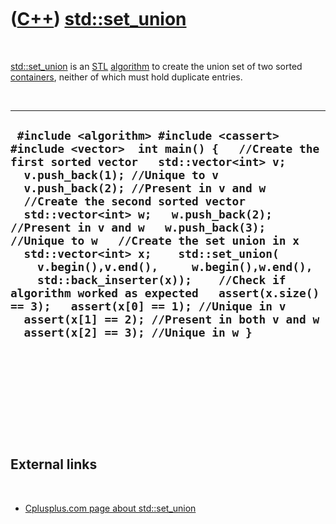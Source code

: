 



 

 

 

 

 

([C++](Cpp.htm)) [std::set\_union](CppSet_union.htm)
====================================================

 

[std::set\_union](CppSet_union.htm) is an [STL](CppStl.htm)
[algorithm](CppAlgorithm.htm) to create the union set of two sorted
[containers](CppContainer.htm), neither of which must hold duplicate
entries.

 

  -----------------------------------------------------------------------------------------------------------------------------------------------------------------------------------------------------------------------------------------------------------------------------------------------------------------------------------------------------------------------------------------------------------------------------------------------------------------------------------------------------------------------------------------------------------------------------------------------------------------------------------------------------------------------------------------
  ` #include <algorithm> #include <cassert> #include <vector>  int main() {   //Create the first sorted vector   std::vector<int> v;   v.push_back(1); //Unique to v   v.push_back(2); //Present in v and w   //Create the second sorted vector   std::vector<int> w;   w.push_back(2); //Present in v and w   w.push_back(3); //Unique to w   //Create the set union in x   std::vector<int> x;    std::set_union(     v.begin(),v.end(),     w.begin(),w.end(),     std::back_inserter(x));    //Check if algorithm worked as expected   assert(x.size() == 3);   assert(x[0] == 1); //Unique in v   assert(x[1] == 2); //Present in both v and w   assert(x[2] == 3); //Unique in w }`
  -----------------------------------------------------------------------------------------------------------------------------------------------------------------------------------------------------------------------------------------------------------------------------------------------------------------------------------------------------------------------------------------------------------------------------------------------------------------------------------------------------------------------------------------------------------------------------------------------------------------------------------------------------------------------------------------

 

 

 

 

 

External links
--------------

 

-   [Cplusplus.com page about
    std::set\_union](http://www.cplusplus.com/reference/algorithm/set_union)

 

 

 

 

 





 



